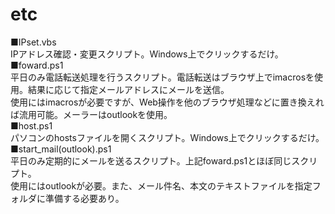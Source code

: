 # etc
■IPset.vbs  
IPアドレス確認・変更スクリプト。Windows上でクリックするだけ。  
■foward.ps1  
平日のみ電話転送処理を行うスクリプト。電話転送はブラウザ上でimacrosを使用。結果に応じて指定メールアドレスにメールを送信。  
使用にはimacrosが必要ですが、Web操作を他のブラウザ処理などに置き換えれば流用可能。メーラーはoutlookを使用。  
■host.ps1  
パソコンのhostsファイルを開くスクリプト。Windows上でクリックするだけ。  
■start_mail(outlook).ps1  
平日のみ定期的にメールを送るスクリプト。上記foward.ps1とほぼ同じスクリプト。  
使用にはoutlookが必要。また、メール件名、本文のテキストファイルを指定フォルダに準備する必要あり。  
